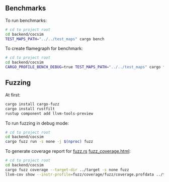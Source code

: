 ## Benchmarks

To run benchmarks:

```bash
# cd to project root
cd backend/cocsim
TEST_MAPS_PATH="../../test_maps" cargo bench
```

To create flamegraph for benchmark:

```bash
# cd to project root
cd backend/cocsim
CARGO_PROFILE_BENCH_DEBUG=true TEST_MAPS_PATH="../../test_maps" cargo flamegraph --bench bench_1 -- --bench
```

## Fuzzing

At first:

```bash
cargo install cargo-fuzz
cargo install rustfilt
rustup component add llvm-tools-preview
```

To run fuzzing in debug mode:

```bash
# cd to project root
cd backend/cocsim
cargo fuzz run -s none -j $(nproc) fuzz
```

To generate coverage report for [fuzz.rs](./fuzz/fuzz_targets/fuzz.rs) [fuzz_coverage.html](./fuzz/fuzz_coverage.html):

```bash
# cd to project root
cd backend/cocsim
cargo fuzz coverage --target-dir ../target -s none fuzz
llvm-cov show --instr-profile=fuzz/coverage/fuzz/coverage.profdata ../target/*/release/fuzz --name-regex "cocsim" --Xdemangler=rustfilt --use-color | aha > fuzz/fuzz_coverage.html
```
